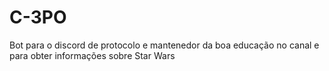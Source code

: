 # C-3PO
Bot para o discord de protocolo e mantenedor da boa educação no canal e para obter informações sobre Star Wars
